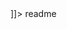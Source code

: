 <snippet>
  <content><![CDATA[
# ${1:Peer Asessment}
This porpose of this project is to collect and clean data.
## Content
The original data comes from Human Activity Recognition Using Smartphones Data Set, see
"http://archive.ics.uci.edu/ml/datasets/Human+Activity+Recognition+Using+Smartphones". The original data are stored in the two subfolders "test" and "train". These data were loaded and processed in the main script in file "run_analysis.R" were all subfunctions were called.
## Usage
1. Set "Peer_Assessment" as your working directory and load file "run_analysis.R" with "source('run_analysis.R')", then start the script by calling function "run_analysis()".
2. The function loads the required librarys "dyplr" and "data.table".
3. The source files for all subfunctions were loaded.
4. The function "create_dataset()" loads the test and training data and combines them into one data frame ("dat").
5. The function "assign_colnames(dat)" prosesses the data frame "dat" and returns a data frame with descriptive variable names instead of the prior generic ones. This is done by adding volunteer IDs as "subject" and "activity" IDs to the data frame and reading the other column names out of the given file "features.txt".
6. Function "set_activity_names(dat)" maps the activity IDs with descriptive activity names, replaces them and returns the changed data frame.
7. Function "get_mean_and_std(dat)" extracts only the measurements on the mean and standard deviation for each measurement by using "subject" and "activity" to identify the measurments.
8. Function "create_tidy_data(dat)" groups the data by the two variables "subject" and "activity" and calculates the mean for all other variables within these groups.
9. The last function "write.table(...) creates a new txt file in the working directory with the cleaned tidy data set and without row names.

]]></content>
  <tabTrigger>readme</tabTrigger>
</snippet>